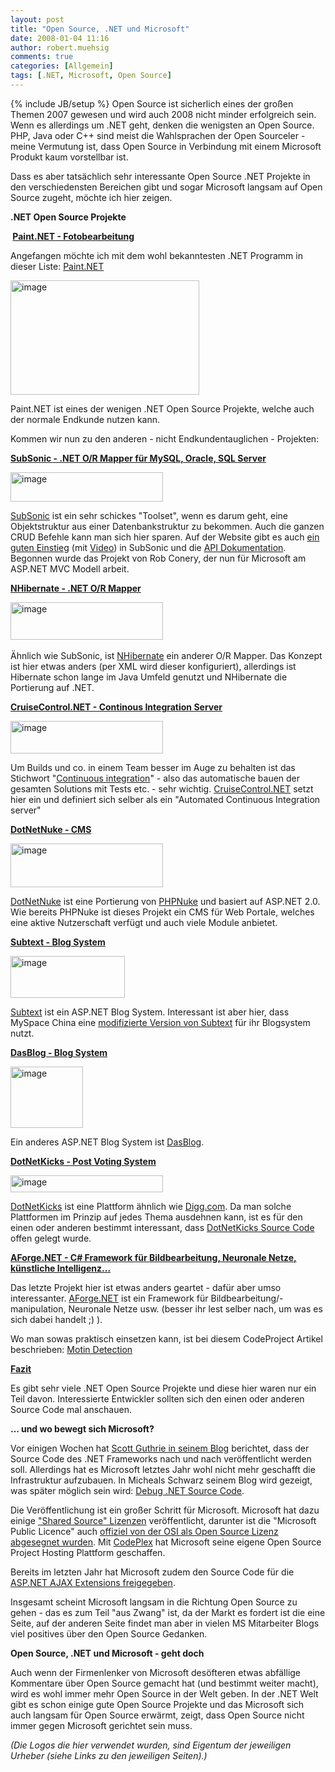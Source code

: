 ```yaml
---
layout: post
title: "Open Source, .NET und Microsoft"
date: 2008-01-04 11:16
author: robert.muehsig
comments: true
categories: [Allgemein]
tags: [.NET, Microsoft, Open Source]
---
```

{% include JB/setup %}
Open Source ist sicherlich eines der großen Themen 2007 gewesen und wird auch 2008 nicht minder erfolgreich sein. Wenn es allerdings um .NET geht, denken die wenigsten an Open Source. PHP, Java oder C++ sind meist die Wahlsprachen der Open Sourceler - meine Vermutung ist, dass Open Source in Verbindung mit einem Microsoft Produkt kaum vorstellbar ist.

Dass es aber tatsächlich sehr interessante Open Source .NET Projekte in den verschiedensten Bereichen gibt und sogar Microsoft langsam auf Open Source zugeht, möchte ich hier zeigen.

<strong>.NET Open Source Projekte</strong>

<strong> <u>Paint.NET - Fotobearbeitung</u></strong>

Angefangen möchte ich mit dem wohl bekanntesten .NET Programm in dieser Liste: <a target="_blank" href="http://www.getpaint.net/download.html">Paint.NET</a>

<a href="{{BASE_PATH}}/assets/wp-images/image206.png"><img border="0" width="302" src="{{BASE_PATH}}/assets/wp-images/image-thumb185.png" alt="image" height="183" style="border: 0px" /></a>

Paint.NET ist eines der wenigen .NET Open Source Projekte, welche auch der normale Endkunde nutzen kann.

Kommen wir nun zu den anderen - nicht Endkundentauglichen - Projekten:

<u><strong>SubSonic - .NET O/R Mapper für MySQL, Oracle, SQL Server</strong></u>

<a href="{{BASE_PATH}}/assets/wp-images/image207.png"><img border="0" width="244" src="{{BASE_PATH}}/assets/wp-images/image-thumb186.png" alt="image" height="47" style="border: 0px" /></a>

<a target="_blank" href="http://www.subsonicproject.com/">SubSonic</a> ist ein sehr schickes "Toolset", wenn es darum geht, eine Objektstruktur aus einer Datenbankstruktur zu bekommen. Auch die ganzen CRUD Befehle kann man sich hier sparen. Auf der Website gibt es auch <a target="_blank" href="http://www.subsonicproject.com/view/for-web-sites---using-the-buildprovider.aspx">ein guten Einstieg</a> (mit <a target="_blank" href="http://www.wekeroad.com/ss_setup2.html">Video</a>) in SubSonic und die <a target="_blank" href="http://www.subsonicproject.com/view/api-documentation.aspx">API Dokumentation</a>. Begonnen wurde das Projekt von Rob Conery, der nun für Microsoft am ASP.NET MVC Modell arbeit.

<u><strong>NHibernate - .NET O/R Mapper</strong></u>

<a href="{{BASE_PATH}}/assets/wp-images/image208.png"><img border="0" width="244" src="{{BASE_PATH}}/assets/wp-images/image-thumb187.png" alt="image" height="60" style="border: 0px" /></a> 

Ähnlich wie SubSonic, ist <a target="_blank" href="http://www.hibernate.org/343.html">NHibernate</a> ein anderer O/R Mapper. Das Konzept ist hier etwas anders (per XML wird dieser konfiguriert), allerdings ist Hibernate schon lange im Java Umfeld genutzt und NHibernate die Portierung auf .NET.

<u><strong>CruiseControl.NET - Continous Integration Server</strong></u>

<a href="{{BASE_PATH}}/assets/wp-images/image209.png"><img border="0" width="244" src="{{BASE_PATH}}/assets/wp-images/image-thumb188.png" alt="image" height="52" style="border: 0px" /></a>

Um Builds und co. in einem Team besser im Auge zu behalten ist das Stichwort "<a target="_blank" href="http://en.wikipedia.org/wiki/Continuous_integration">Continuous integration</a>" - also das automatische bauen der gesamten Solutions mit Tests etc. - sehr wichtig. <a target="_blank" href="http://confluence.public.thoughtworks.org/display/CCNET/Welcome+to+CruiseControl.NET">CruiseControl.NET</a> setzt hier ein und definiert sich selber als ein "Automated Continuous Integration server"

<u><strong>DotNetNuke - CMS</strong></u>

<a href="{{BASE_PATH}}/assets/wp-images/image210.png"><img border="0" width="244" src="{{BASE_PATH}}/assets/wp-images/image-thumb189.png" alt="image" height="70" style="border: 0px" /></a>

<a target="_blank" href="http://www.dotnetnuke.com/">DotNetNuke</a> ist eine Portierung von <a target="_blank" href="http://phpnuke.org/">PHPNuke</a> und basiert auf ASP.NET 2.0. Wie bereits PHPNuke ist dieses Projekt ein CMS für Web Portale, welches eine aktive Nutzerschaft verfügt und auch viele Module anbietet.

<u><strong>Subtext - Blog System</strong></u>

<a href="{{BASE_PATH}}/assets/wp-images/image211.png"><img border="0" width="183" src="{{BASE_PATH}}/assets/wp-images/image-thumb190.png" alt="image" height="67" style="border: 0px" /></a>

<a target="_blank" href="http://www.subtextproject.com/">Subtext</a> ist ein ASP.NET Blog System. Interessant ist aber hier, dass MySpace China eine <a target="_blank" href="http://haacked.com/archive/2007/10/29/subtext-powers-myspace-china-blogs.aspx">modifizierte Version von Subtext</a> für ihr Blogsystem nutzt.

<u><strong>DasBlog - Blog System</strong></u>

<a href="{{BASE_PATH}}/assets/wp-images/image212.png"><img border="0" width="116" src="{{BASE_PATH}}/assets/wp-images/image-thumb191.png" alt="image" height="98" style="border: 0px" /></a>

Ein anderes ASP.NET Blog System ist <a target="_blank" href="http://www.dasblog.info/">DasBlog</a>.

<strong><u>DotNetKicks - Post Voting System</u></strong>

<a href="{{BASE_PATH}}/assets/wp-images/image213.png"><img border="0" width="244" src="{{BASE_PATH}}/assets/wp-images/image-thumb192.png" alt="image" height="27" style="border: 0px" /></a>

<a target="_blank" href="http://www.dotnetkicks.com/">DotNetKicks</a> ist eine Plattform ähnlich wie <a target="_blank" href="http://digg.com/">Digg.com</a>. Da man solche Plattformen im Prinzip auf jedes Thema ausdehnen kann, ist es für den einen oder anderen bestimmt interessant, dass <a target="_blank" href="http://code.google.com/p/dotnetkicks/">DotNetKicks Source Code</a> offen gelegt wurde.

<strong><u>AForge.NET - C# Framework für Bildbearbeitung, Neuronale Netze, künstliche Intelligenz...</u></strong>

Das letzte Projekt hier ist etwas anders geartet - dafür aber umso interessanter. <a target="_blank" href="http://code.google.com/p/aforge/">AForge.NET</a> ist ein Framework für Bildbearbeitung/-manipulation, Neuronale Netze usw. (besser ihr lest selber nach, um was es sich dabei handelt ;) ).

Wo man sowas praktisch einsetzen kann, ist bei diesem CodeProject Artikel beschrieben: <a target="_blank" href="http://www.codeproject.com/KB/audio-video/Motion_Detection.aspx">Motin Detection</a>

<strong><u>Fazit</u></strong>

Es gibt sehr viele .NET Open Source Projekte und diese hier waren nur ein Teil davon. Interessierte Entwickler sollten sich den einen oder anderen Source Code mal anschauen.

<strong>... und wo bewegt sich Microsoft?</strong>

Vor einigen Wochen hat <a target="_blank" href="{{BASE_PATH}}/2007/10/03/net-framework-goes-open-source/">Scott Guthrie in seinem Blog</a> berichtet, dass der Source Code des .NET Frameworks nach und nach veröffentlicht werden soll. Allerdings hat es Microsoft letztes Jahr wohl nicht mehr geschafft die Infrastruktur aufzubauen. In Micheals Schwarz seinem Blog wird gezeigt, was später möglich sein wird: <a target="_blank" href="http://weblogs.asp.net/mschwarz/archive/2007/12/19/debug-net-source-code.aspx">Debug .NET Source Code</a>.

Die Veröffentlichung ist ein großer Schritt für Microsoft. Microsoft hat dazu einige <a target="_blank" href="http://www.microsoft.com/resources/sharedsource/licensingbasics/sharedsourcelicenses.mspx">"Shared Source" Lizenzen</a> veröffentlicht, darunter ist die "Microsoft Public Licence" auch <a target="_blank" href="http://blogs.guardian.co.uk/technology/2007/10/17/osi_approves_microsofts_open_source_licences.html">offiziel von der OSI als Open Source Lizenz abgesegnet wurden</a>. Mit <a target="_blank" href="http://codeplex.com/">CodePlex</a> hat Microsoft seine eigene Open Source Project Hosting Plattform geschaffen.

Bereits im letzten Jahr hat Microsoft zudem den Source Code für die <a target="_blank" href="http://www.microsoft.com/downloads/details.aspx?FamilyID=EF2C1ACC-051A-4FE6-AD72-F3BED8623B43&amp;displaylang=en">ASP.NET AJAX Extensions freigegeben</a>.

Insgesamt scheint Microsoft langsam in die Richtung Open Source zu gehen - das es zum Teil "aus Zwang" ist, da der Markt es fordert ist die eine Seite, auf der anderen Seite findet man aber in vielen MS Mitarbeiter Blogs viel positives über den Open Source Gedanken.

<strong>Open Source, .NET und Microsoft - geht doch</strong>

Auch wenn der Firmenlenker von Microsoft desöfteren etwas abfällige Kommentare über Open Source gemacht hat (und bestimmt weiter macht), wird es wohl immer mehr Open Source in der Welt geben. In der .NET Welt gibt es schon einige gute Open Source Projekte und das Microsoft sich auch langsam für Open Source erwärmt, zeigt, dass Open Source nicht immer gegen Microsoft gerichtet sein muss.

<em>(Die Logos die hier verwendet wurden, sind Eigentum der jeweiligen Urheber (siehe Links zu den jeweiligen Seiten).)</em>
